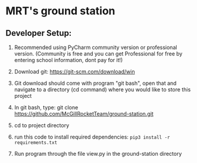 # MRT's ground station

## Developer Setup:

1. Recommended using PyCharm community version or professional version. (Community is free and you can get Professional for free by entering school information, dont pay for it!)

2. Download git: https://git-scm.com/download/win 

3. Git download should come with program "git bash", open that and navigate to a directory (cd command) where you would like to store this project

4. In git bash, type: git clone https://github.com/McGillRocketTeam/ground-station.git 

5. cd to project directory

6. run this code to install required dependencies: `pip3 install -r requirements.txt`

7. Run program through the file view.py in the ground-station directory





